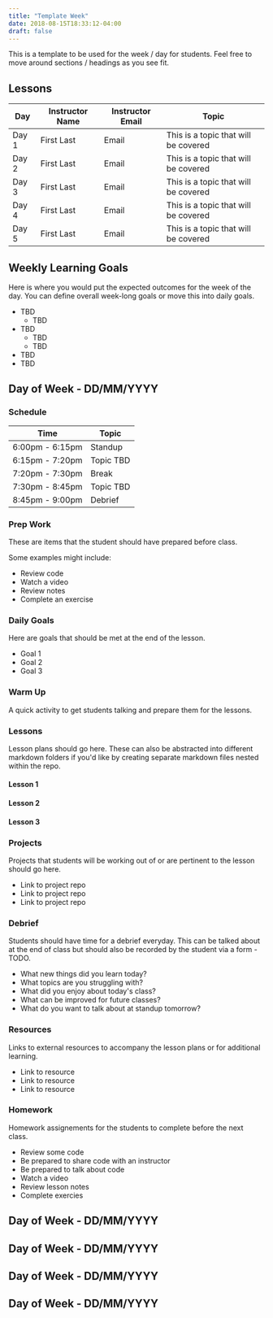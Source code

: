 ```yaml
---
title: "Template Week"
date: 2018-08-15T18:33:12-04:00
draft: false
---
```


This is a template to be used for the week / day for students. Feel free to move around sections / headings as you see fit.

## Lessons

| Day   | Instructor Name | Instructor Email | Topic                                |
| ----- | --------------- | ---------------- | ------------------------------------ |
| Day 1 | First Last      | Email            | This is a topic that will be covered | 
| Day 2 | First Last      | Email            | This is a topic that will be covered | 
| Day 3 | First Last      | Email            | This is a topic that will be covered | 
| Day 4 | First Last      | Email            | This is a topic that will be covered | 
| Day 5 | First Last      | Email            | This is a topic that will be covered | 


## Weekly Learning Goals

Here is where you would put the expected outcomes for the week of the day. You can define overall week-long goals or move this into daily goals.

- TBD
    - TBD
- TBD
    - TBD
    - TBD
- TBD
- TBD

## Day of Week - DD/MM/YYYY

### Schedule 

| Time | Topic   |
| ---- | ------- | 
| 6:00pm - 6:15pm | Standup                    | 
| 6:15pm - 7:20pm | Topic TBD             | 
| 7:20pm - 7:30pm | Break                      | 
| 7:30pm - 8:45pm | Topic TBD             |
| 8:45pm - 9:00pm | Debrief                    | 

### Prep Work

These are items that the student should have prepared before class.

Some examples might include:

- Review code
- Watch a video
- Review notes
- Complete an exercise

### Daily Goals

Here are goals that should be met at the end of the lesson.

- Goal 1
- Goal 2
- Goal 3

### Warm Up

A quick activity to get students talking and prepare them for the lessons.

### Lessons

Lesson plans should go here. These can also be abstracted into different markdown folders if you'd like by creating separate markdown files nested within the repo.

#### Lesson 1

#### Lesson 2

#### Lesson 3

### Projects

Projects that students will be working out of or are pertinent to the lesson should go here.

- Link to project repo
- Link to project repo
- Link to project repo

### Debrief

Students should have time for a debrief everyday. This can be talked about at the end of class but should also be recorded by the student via a form - TODO.

- What new things did you learn today?
- What topics are you struggling with?
- What did you enjoy about today's class?
- What can be improved for future classes?
- What do you want to talk about at standup tomorrow?

### Resources

Links to external resources to accompany the lesson plans or for additional learning.

- Link to resource
- Link to resource
- Link to resource

### Homework

Homework assignements for the students to complete before the next class.

- Review some code
- Be prepared to share code with an instructor
- Be prepared to talk about code
- Watch a video
- Review lesson notes
- Complete exercies

## Day of Week - DD/MM/YYYY

## Day of Week - DD/MM/YYYY

## Day of Week - DD/MM/YYYY

## Day of Week - DD/MM/YYYY